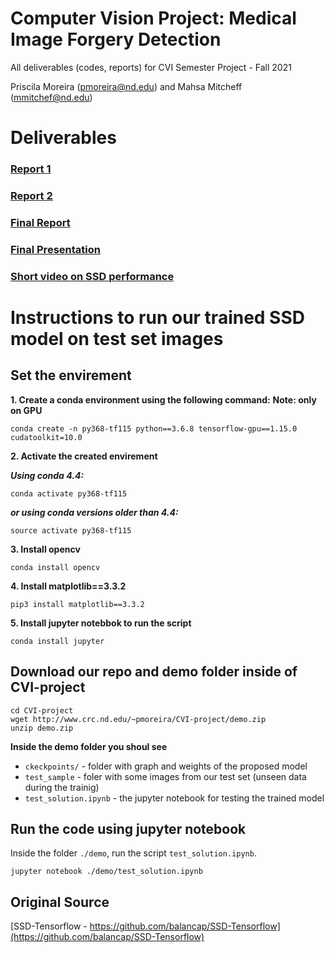 # Computer Vision Project: Medical Image Forgery  Detection

All deliverables (codes, reports) for CVI Semester Project - Fall 2021

Priscila Moreira (pmoreira@nd.edu) and Mahsa Mitcheff (mmitchef@nd.edu)

# Deliverables 
### [Report 1](report_1.md)
### [Report 2](report_2.md)

### [Final Report](CVI_final_report.pdf)
### [Final Presentation](CV_presentation_final.pdf) 
### [Short video on SSD performance](forgery_detection_in_medical_images.mp4) 

<a name="intructions-testSSD"></a>
# Instructions to run our trained SSD model on test set images

## Set the envirement

**1. Create a conda environment using the following command:**
**Note: only on GPU**
```
conda create -n py368-tf115 python==3.6.8 tensorflow-gpu==1.15.0 cudatoolkit=10.0 
```

**2. Activate the created envirement**

***Using conda 4.4:***
```
conda activate py368-tf115
```

***or using conda versions older than 4.4:***
```
source activate py368-tf115
```

**3. Install opencv**
```
conda install opencv
```
**4. Install matplotlib==3.3.2**
```
pip3 install matplotlib==3.3.2
```

**5. Install jupyter notebbok to run the script**
```
conda install jupyter
```

## Download our repo and demo folder inside of CVI-project
```
cd CVI-project
wget http://www.crc.nd.edu/~pmoreira/CVI-project/demo.zip
unzip demo.zip
```

**Inside the demo folder you shoul see** 
 
 - `ckeckpoints/`           - folder with graph and weights of the proposed model
 - `test_sample`            - foler with some images from our test set (unseen data during the trainig)
 - `test_solution.ipynb`    - the jupyter notebook for testing the trained model


## Run the code using jupyter notebook

Inside the folder `./demo`, run the script `test_solution.ipynb`.

```
jupyter notebook ./demo/test_solution.ipynb
```


## Original Source

[SSD-Tensorflow - https://github.com/balancap/SSD-Tensorflow](https://github.com/balancap/SSD-Tensorflow)  


